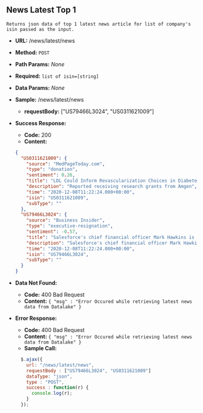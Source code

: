 **News Latest Top 1**
----
	Returns json data of top 1 latest news article for list of company's isin passed as the input.
*   **URL:**
    /news/latest/news
*   **Method:**
    `POST`
*   **Path Params:**
    _None_
*   **Required:**
    `list of isin=[string]`
*   **Data Params:**
    _None_
*   **Sample:**
    /news/latest/news
	* **requestBody:** ["US79466L3024", "US0311621009"]
*   **Success Response:**
    * **Code:** 200 <br />
    * **Content:** 
    ```json
    {
	  "US0311621009": {
		"source": "MedPageToday.com",
		"type": "donation",
		"sentiment": 0.26,
		"title": "LDL Could Inform Revascularization Choices in Diabetes",
		"description": "Reported receiving research grants from Amgen",
		"time": "2020-12-08T11:22:24.000+00:00",
		"isin": "US0311621009",
		"subType": ""
	  },
	  "US79466L3024": {
		"source": "Business Insider",
		"type": "executive-resignation",
		"sentiment": -0.57,
		"title": "Salesforce's chief financial officer Mark Hawkins is stepping down and will be replaced by chief legal officer Amy Weaver",
		"description": "Salesforce's chief financial officer Mark Hawkins is stepping down",
		"time": "2020-12-08T11:22:24.000+00:00",
		"isin": "US79466L3024",
		"subType": ""
	  }
	}
	```
*   **Data Not Found:**
    * **Code:** 400 Bad Request <br />
    * **Content:** `{ "msg" : "Error Occured while retrieving latest news data from Datalake" }`

*   **Error Response:**
    *   **Code:** 400 Bad Request <br />
    *   **Content:** `{ "msg" : "Error Occured while retrieving latest news data from Datalake" }`
    *   **Sample Call:**
      ```javascript
        $.ajax({
          url: "/news/latest/news",
		  requestBody : ["US79466L3024", "US0311621009"]
          dataType: "json",
          type : "POST",
          success : function(r) {
            console.log(r);
          }
        });
      ```